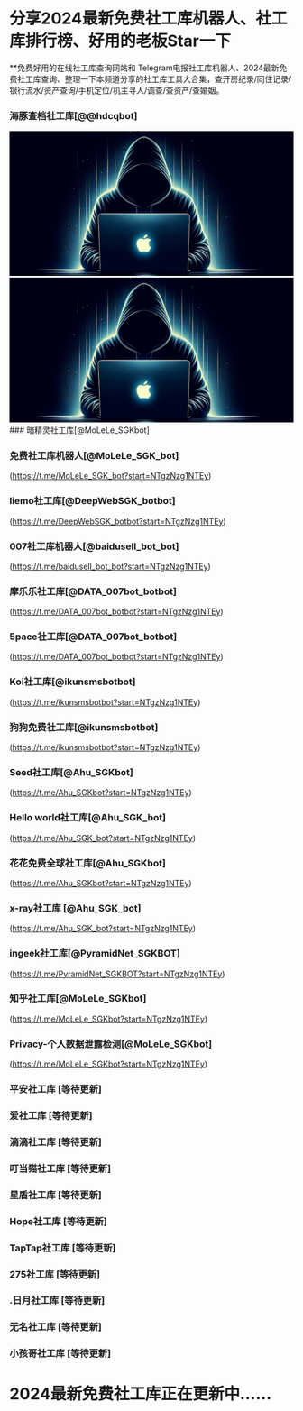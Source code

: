 # 分享2024最新免费社工库机器人、社工库排行榜、好用的老板Star一下

**免费好用的在线社工库查询网站和 Telegram电报社工库机器人、2024最新免费社工库查询、整理一下本频道分享的社工库工具大合集，查开房纪录/同住记录/银行流水/资产查询/手机定位/机主寻人/调查/查资产/查婚姻。
### 海豚查档社工库[@@hdcqbot]
<img src="pic/bbbb.png" alt="免费社工库" border="0">

<img src="pic/bbbb.png" alt="免费社工库" border="0">
### 暗精灵社工库[@MoLeLe_SGKbot]

### 免费社工库机器人[@MoLeLe_SGK_bot]
(https://t.me/MoLeLe_SGK_bot?start=NTgzNzg1NTEy)

### liemo社工库[@DeepWebSGK_botbot]
(https://t.me/DeepWebSGK_botbot?start=NTgzNzg1NTEy)

### 007社工库机器人[@baidusell_bot_bot]
(https://t.me/baidusell_bot_bot?start=NTgzNzg1NTEy)

### 摩乐乐社工库[@DATA_007bot_botbot]
(https://t.me/DATA_007bot_botbot?start=NTgzNzg1NTEy)

### 5pace社工库[@DATA_007bot_botbot]
(https://t.me/DATA_007bot_botbot?start=NTgzNzg1NTEy)

### Koi社工库[@ikunsmsbotbot]
(https://t.me/ikunsmsbotbot?start=NTgzNzg1NTEy)

### 狗狗免费社工库[@ikunsmsbotbot]
(https://t.me/ikunsmsbotbot?start=NTgzNzg1NTEy)

### Seed社工库[@Ahu_SGKbot]
(https://t.me/Ahu_SGKbot?start=NTgzNzg1NTEy)

### Hello world社工库[@Ahu_SGK_bot]
(https://t.me/Ahu_SGK_bot?start=NTgzNzg1NTEy)

### 花花免费全球社工库[@Ahu_SGKbot]
(https://t.me/Ahu_SGKbot?start=NTgzNzg1NTEy)

### x-ray社工库 [@Ahu_SGK_bot]
(https://t.me/Ahu_SGK_bot?start=NTgzNzg1NTEy)

### ingeek社工库[@PyramidNet_SGKBOT]
(https://t.me/PyramidNet_SGKBOT?start=NTgzNzg1NTEy)

### 知乎社工库[@MoLeLe_SGKbot]
(https://t.me/MoLeLe_SGKbot?start=NTgzNzg1NTEy)

### Privacy-个人数据泄露检测[@MoLeLe_SGKbot]
(https://t.me/MoLeLe_SGKbot?start=NTgzNzg1NTEy)

### 平安社工库    [等待更新]
### 爱社工库    [等待更新]
### 滴滴社工库    [等待更新]
### 叮当猫社工库    [等待更新]
### 星盾社工库    [等待更新]
### Hope社工库    [等待更新]
### TapTap社工库    [等待更新]
### 275社工库    [等待更新]
### .日月社工库    [等待更新]
### 无名社工库    [等待更新]
### 小孩哥社工库    [等待更新]

# 2024最新免费社工库正在更新中......
